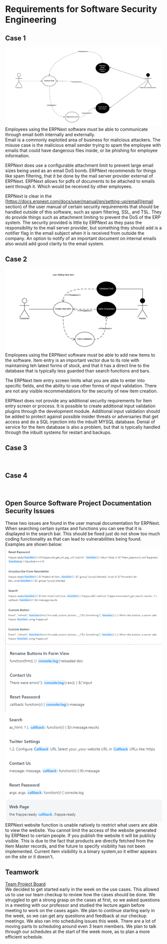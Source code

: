 # Requirements for Software Security Engineering
## Case 1
![](https://github.com/eeiler/Team-8-ERPNext/blob/master/Requirements%20for%20SSE/Email%20Rec%20Case.png)  
Employees using the ERPNext software must be able to communicate through email both internally and externally.  
Email is a commonly exploited area of business for malicious attackers. The misuse case is the malicious email sender trying to spam the employee with emails that could have dangerous files inside, or be phishing for employee information.

ERPNext does use a configurable attachment limit to prevent large email sizes being used as an email DoS bomb.
ERPNext recommends for things like spam filtering, that it be done by the mail server provider external of ERPNext.
ERPNext allows for pdfs of documents to be attached to emails sent through it. Which would be received by other employees.

ERPNext is clear in the [https://docs.erpnext.com/docs/user/manual/en/setting-up/email](email section) of the user manual of certain security requirements that should be handled outside of this software, such as spam filtering, SSL, and TSL. They do provide things such as attachment limiting to prevent the DoS of the ERP system.
The security provided is little by ERPNext as they pass the responsibility to the mail server provider, but something they should add is a notifier flag in the email subject when it is received from outside the company. An option to notify of an important document on internal emails also would add good clarity to the email system.
## Case 2
![](https://github.com/eeiler/Team-8-ERPNext/blob/master/Requirements%20for%20SSE/New%20item%20use%20case.png)  
Employees using the ERPNext software must be able to add new items to the software.
Item entry is an important vector due to its role with maintaining teh latest forms of stock, and that it has a direct line to the database that is typically less guarded than search functions and bars.

The ERPNext item entry screen limits what you are able to enter into specific fields, and the ability to use other forms of input validation.
There are not any visible recommendations for the security of new item creation.

ERPNext does not provide any additional security requirements for Item entry screen or process. It is possible to create additional input validation plugins through the development module. Additional input validation should be added to protect against possible insider threats or adversaries that get access and do a SQL injection into the inbuilt MYSQL database. Denial of service for the item database is also a problem, but that is typically handled through the inbuilt systems for restart and backups. 
## Case 3
![]()  

## Case 4 
![]()  

## Open Source Software Project Documentation Security Issues
These two issues are found in the user manual documentation for ERPNext. When searching certain syntax and functions you can see that it is displayed in the search bar. This should be fixed just do not show too much coding functionality as that can lead to vulnerabilities being found. Examples are shown below: 
![](https://github.com/eeiler/Team-8-ERPNext/blob/master/Requirements%20for%20SSE/Doc%20search%20issue.png)
![](https://github.com/eeiler/Team-8-ERPNext/blob/master/Requirements%20for%20SSE/Doc%20search%20issue%202.png)  
ERPNext website function is unable natively to restrict what users are able to view the website. You cannot limit the access of the website generated by ERPNext to certain people. If you publish the website it will be publicly visible. This is due to the fact that products are directly fetched from the Item Master records, and the future to specify visibility has not been implemented. Current item visibility is a binary system,so it either appears on the site or it doesn't.
## Teamwork
[Team Project Board](https://github.com/eeiler/Team-8-ERPNext/projects/1)  
We decided to get started early in the week on the use cases. This allowed us to use our team checkup to review how the cases should be done. We struggled to get a strong grasp on the cases at first, so we asked questions in a meeting with our professor and studied the lecture again before meeting to work on the cases again. We plan to continue starting early in the week, so we can get any questions and feedback at our checkup meetings. We also ran into scheduling issues this week. There are a lot of moving parts to scheduling around even 3 team members. We plan to talk through our schedules at the start of the week more, as to plan a more efficient schedule.
